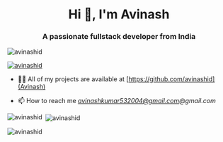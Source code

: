 <h1 align="center">Hi 👋, I'm Avinash</h1>
<h3 align="center">A passionate fullstack developer from India</h3>

<p align="left"> <img src="https://komarev.com/ghpvc/?username=avinashid&label=Profile%20views&color=0e75b6&style=flat" alt="avinashid" /> </p>

<p align="left"> <a href="https://github.com/ryo-ma/github-profile-trophy"><img src="https://github-profile-trophy.vercel.app/?username=avinashid" alt="avinashid" /></a> </p>

- 👨‍💻 All of my projects are available at [https://github.com/avinashid](Avinash)

- 📫 How to reach me *avinashkumar532004@gmail.com@gmail.com*

<p><img align="left" src="https://github-readme-stats.vercel.app/api/top-langs?username=avinashid&show_icons=true&locale=en&layout=compact" alt="avinashid" /></p>

<p>&nbsp;<img align="center" src="https://github-readme-stats.vercel.app/api?username=avinashid&show_icons=true&locale=en" alt="avinashid" /></p>

<p><img align="center" src="https://github-readme-streak-stats.herokuapp.com/?user=avinashid&" alt="avinashid" /></p>
